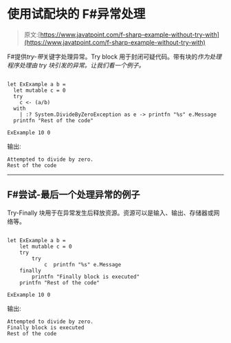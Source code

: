 # 使用试配块的 F#异常处理

> 原文:[https://www.javatpoint.com/f-sharp-example-without-try-with](https://www.javatpoint.com/f-sharp-example-without-try-with)

F#提供*try-带*关键字处理异常。Try block 用于封闭可疑代码。带有块的*作为处理程序处理由 try 块引发的异常。让我们看一个例子。*

```

let ExExample a b =
  let mutable c = 0
  try
    c <- (a/b)
  with
    | :? System.DivideByZeroException as e -> printfn "%s" e.Message
  printfn "Rest of the code"

ExExample 10 0

```

输出:

```
Attempted to divide by zero.
Rest of the code

```

* * *

## F#尝试-最后一个处理异常的例子

Try-Finally 块用于在异常发生后释放资源。资源可以是输入、输出、存储器或网络等。

```

let ExExample a b =
    let mutable c = 0
    try
        try
            c  printfn "%s" e.Message
    finally 
        printfn "Finally block is executed"
    printfn "Rest of the code"

ExExample 10 0

```

输出:

```
Attempted to divide by zero.
Finally block is executed
Rest of the code

```